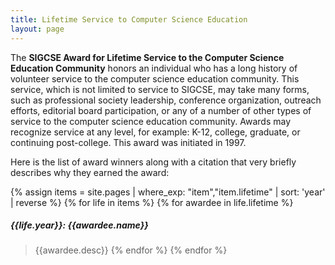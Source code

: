 ```yaml
---
title: Lifetime Service to Computer Science Education
layout: page
---
```


The **SIGCSE Award for Lifetime Service to the Computer Science Education Community** honors an individual who has a long history of volunteer service to the computer science education community. This service, which is not limited to service to SIGCSE, may take many forms, such as professional society leadership, conference organization, outreach efforts, editorial board participation, or any of a number of other types of service to the computer science education community. Awards may recognize service at any level, for example: K-12, college, graduate, or continuing post-college. This award was initiated in 1997.

Here is the list of award winners along with a citation that very briefly describes why they earned the award:

{% assign items = site.pages | where_exp: "item","item.lifetime" | sort: 'year' | reverse %}
{% for life in items %}
{% for awardee in life.lifetime %}
##### {{life.year}}: {{awardee.name}}
> {{awardee.desc}}
{% endfor %}
{% endfor %}
